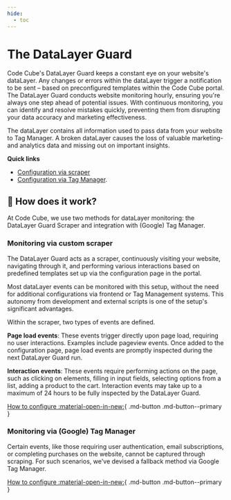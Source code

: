 ```yaml
---
hide:
  - toc
---
```


# The DataLayer Guard 
Code Cube's DataLayer Guard keeps a constant eye on your website's dataLayer. Any changes or errors within the dataLayer trigger a notification to be sent – based on preconfigured templates within the Code Cube portal. The DataLayer Guard conducts website monitoring hourly, ensuring you're always one step ahead of potential issues.  With continuous monitoring, you can identify and resolve mistakes quickly, preventing them from disrupting your data accuracy and marketing effectiveness.

The dataLayer contains all information used to pass data from your website to Tag Manager. A broken dataLayer causes the loss of valuable marketing- and analytics data and missing out on important insights.

**Quick links**

- [Configuration via scraper](https://docs.code-cube.io/datalayer-guard/scraped-events/)
- [Configuration via Tag Manager](https://docs.code-cube.io/datalayer-guard/scraped-events/).

## 🔎 How does it work?
At Code Cube, we use two methods for dataLayer monitoring: the DataLayer Guard Scraper and integration with (Google) Tag Manager.

### Monitoring via custom scraper
The DataLayer Guard acts as a scraper, continuously visiting your website, navigating through it, and performing various interactions based on predefined templates set up via the configuration page in the portal.

Most dataLayer events can be monitored with this setup, without the need for additional configurations via frontend or Tag Management systems. This autonomy from development and external scripts is one of the setup's significant advantages.

Within the scraper, two types of events are defined. 

**Page load events**: These events trigger directly upon page load, requiring no user interactions. Examples include pageview events. Once added to the configuration page, page load events are promptly inspected during the next DataLayer Guard run.

**Interaction events**: These events require performing actions on the page, such as clicking on elements, filling in input fields, selecting options from a list, adding a product to the cart. Interaction events may take up to a maximum of 24 hours to be fully inspected by the DataLayer Guard.

[How to configure :material-open-in-new:](https://docs.code-cube.io/datalayer-guard/scraped-events/){ .md-button .md-button--primary }

### Monitoring via (Google) Tag Manager
Certain events, like those requiring user authentication, email subscriptions, or completing purchases on the website, cannot be captured through scraping. For such scenarios, we've devised a fallback method via Google Tag Manager.

[How to configure :material-open-in-new:](https://docs.code-cube.io/datalayer-guard/events-tag-manager/){ .md-button .md-button--primary }
